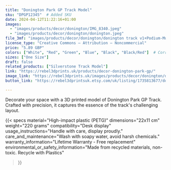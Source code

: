 ```yaml
---
title: "Donington Park GP Track Model"
sku: "DPGP12345"  # Added SKU
date: 2024-04-12T11:22:16+01:00
images:
  - "images/products/decor/donington/IMG_8340.jpeg"
  - "images/products/decor/donington/donington.jpeg"
file_3mf: "images/products/decor/donington/donington track v1+Podium-Multicolor.3mf"  # Relative link for 3MF file
license_type: "Creative Commons — Attribution — Noncommercial"
price: "5.89 GBP"
colors: ["White", "Red", "Green", "Blue", "Black", "Black/Red"]  # Corrected color formatting
sizes: ["One Size"]
draft: false
related_products: ["Silverstone Track Model"]
link: "https://rebel3dprints.uk/products/decor-donington-park-gp/"
image_link: "https://rebel3dprints.uk/images/products/decor/donington/donington.jpeg"
button_link: "https://rebel3dprintsuk.etsy.com/uk/listing/1735813677/donington-race-track-scale-model-with"

---
```


Decorate your space with a 3D printed model of Donington Park GP Track. Crafted with precision, it captures the essence of the track's challenging layout.

{{< specs
    material="High-impact plastic (PETG)"
    dimensions="22x11 cm"
    weight="220 grams"
    compatibility="Desk display"
    usage_instructions="Handle with care, display proudly."
    care_and_maintenance="Wash with soapy water, avoid harsh chemicals."
    warranty_information="Lifetime Warranty - Free replacement"
    environmental_or_safety_information="Made from recycled materials, non-toxic. Recycle with Plastics"
>}}
